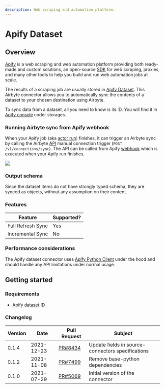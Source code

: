 ```yaml
---
description: Web scraping and automation platform.
---
```


# Apify Dataset

## Overview

[Apify](https://www.apify.com) is a web scraping and web automation platform providing both ready-made and custom solutions, an open-source [SDK](https://sdk.apify.com/) for web scraping, proxies, and many other tools to help you build and run web automation jobs at scale.

The results of a scraping job are usually stored in [Apify Dataset](https://docs.apify.com/storage/dataset). This Airbyte connector allows you to automatically sync the contents of a dataset to your chosen destination using Airbyte.

To sync data from a dataset, all you need to know is its ID. You will find it in [Apify console](https://my.apify.com/) under storages.

### Running Airbyte sync from Apify webhook

When your Apify job (aka [actor run](https://docs.apify.com/actors/running)) finishes, it can trigger an Airbyte sync by calling the Airbyte [API](https://airbyte-public-api-docs.s3.us-east-2.amazonaws.com/rapidoc-api-docs.html#post-/v1/connections/sync) manual connection trigger (`POST /v1/connections/sync`). The API can be called from Apify [webhook](https://docs.apify.com/webhooks) which is executed when your Apify run finishes.

![](../../.gitbook/assets/apify\_trigger\_airbyte\_connection.png)

### Output schema

Since the dataset items do not have strongly typed schema, they are synced as objects, without any assumption on their content.

### Features

| Feature           | Supported? |
| ----------------- | ---------- |
| Full Refresh Sync | Yes        |
| Incremental Sync  | No         |

### Performance considerations

The Apify dataset connector uses [Apify Python Client](https://docs.apify.com/apify-client-python) under the hood and should handle any API limitations under normal usage.

## Getting started

### Requirements

* Apify [dataset](https://docs.apify.com/storage/dataset) ID

### Changelog

| Version | Date       | Pull Request                                              | Subject                                           |
| ------- | ---------- | --------------------------------------------------------- | ------------------------------------------------- |
| 0.1.4   | 2021-12-23 | [PR#8434](https://github.com/airbytehq/airbyte/pull/8434) | Update fields in source-connectors specifications |
| 0.1.2   | 2021-11-08 | [PR#7499](https://github.com/airbytehq/airbyte/pull/7499) | Remove base-python dependencies                   |
| 0.1.0   | 2021-07-29 | [PR#5069](https://github.com/airbytehq/airbyte/pull/5069) | Initial version of the connector                  |
